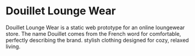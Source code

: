 # Douillet Lounge Wear

Douillet Lounge Wear is a static web prototype for an online loungewear store. The name Douillet comes from the French word for comfortable, perfectly describing the brand. stylish clothing designed for cozy, relaxed living.

